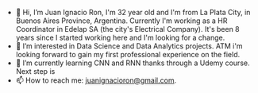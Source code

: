 - 👋 Hi, I’m Juan Ignacio Ron, I'm 32 year old and I'm from La Plata City, in Buenos Aires Province, Argentina.
      Currently I'm working as a HR Coordinator in Edelap SA (the city's Electrical Company). It's been 8 years since I started working here and I'm looking for a change.
- 👀 I’m interested in Data Science and Data Analytics projects. ATM i'm looking forward to gain my first professional experience on the field.
- 🌱 I’m currently learning CNN and RNN thanks through a Udemy course. Next step is 
- 📫 How to reach me: juanignacioron@gmail.com.

<!---
JI-RON/JI-RON is a ✨ special ✨ repository because its `README.md` (this file) appears on your GitHub profile.
You can click the Preview link to take a look at your changes.
--->
